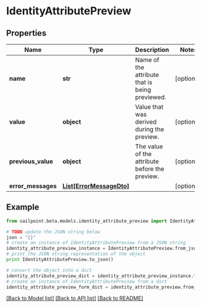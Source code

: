 # IdentityAttributePreview


## Properties

Name | Type | Description | Notes
------------ | ------------- | ------------- | -------------
**name** | **str** | Name of the attribute that is being previewed. | [optional] 
**value** | **object** | Value that was derived during the preview. | [optional] 
**previous_value** | **object** | The value of the attribute before the preview. | [optional] 
**error_messages** | [**List[ErrorMessageDto]**](ErrorMessageDto.md) |  | [optional] 

## Example

```python
from sailpoint.beta.models.identity_attribute_preview import IdentityAttributePreview

# TODO update the JSON string below
json = "{}"
# create an instance of IdentityAttributePreview from a JSON string
identity_attribute_preview_instance = IdentityAttributePreview.from_json(json)
# print the JSON string representation of the object
print IdentityAttributePreview.to_json()

# convert the object into a dict
identity_attribute_preview_dict = identity_attribute_preview_instance.to_dict()
# create an instance of IdentityAttributePreview from a dict
identity_attribute_preview_form_dict = identity_attribute_preview.from_dict(identity_attribute_preview_dict)
```
[[Back to Model list]](../README.md#documentation-for-models) [[Back to API list]](../README.md#documentation-for-api-endpoints) [[Back to README]](../README.md)


